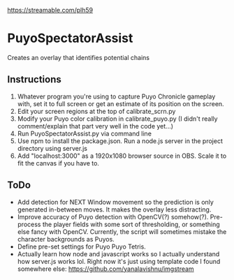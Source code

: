 https://streamable.com/plh59

# PuyoSpectatorAssist
Creates an overlay that identifies potential chains

## Instructions
1. Whatever program you're using to capture Puyo Chronicle gameplay with, set it to full screen or get an estimate of its position on the screen.
2. Edit your screen regions at the top of calibrate_scrn.py
3. Modify your Puyo color calibration in calibrate_puyo.py (I didn't really comment/explain that part very well in the code yet...)
4. Run PuyoSpectatorAssist.py via command line
5. Use npm to install the package.json. Run a node.js server in the project directory using server.js
6. Add "localhost:3000" as a 1920x1080 browser source in OBS. Scale it to fit the canvas if you have to.

## ToDo
* Add detection for NEXT Window movement so the prediction is only generated in-between moves. It makes the overlay less distracting.
* Improve accuracy of Puyo detection with OpenCV(?) somehow(?). Pre-process the player fields with some sort of thresholding, or something else fancy with OpenCV. Currently, the script will sometimes mistake the character backgrounds as Puyos.
* Define pre-set settings for Puyo Puyo Tetris.
* Actually learn how node and javascript works so I actually understand how server.js works lol. Right now it's just using template code I found somewhere else: https://github.com/yanalavishnu/imgstream
